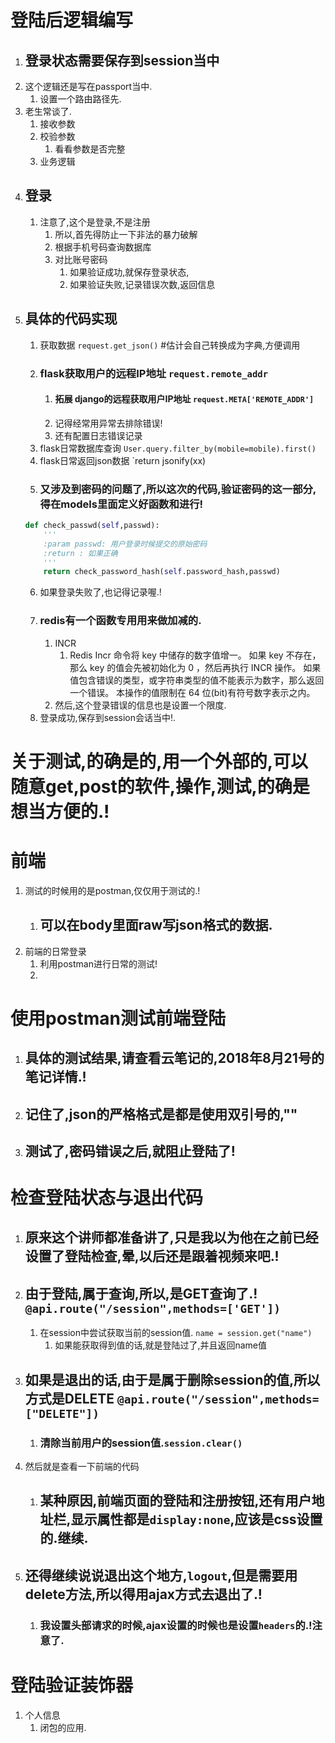 # 登陆后逻辑编写

1. ## 登录状态需要保存到session当中
2. 这个逻辑还是写在passport当中.
    1. 设置一个路由路径先.
3. 老生常谈了.
    1. 接收参数
    2. 校验参数
        1. 看看参数是否完整
    3. 业务逻辑
4. ## 登录
    1. 注意了,这个是登录,不是注册
        1. 所以,首先得防止一下非法的暴力破解
        2. 根据手机号码查询数据库
        3. 对比账号密码
            1. 如果验证成功,就保存登录状态,
            2. 如果验证失败,记录错误次数,返回信息
5. ## 具体的代码实现
    1. 获取数据 `request.get_json()` #估计会自己转换成为字典,方便调用
    2. ### flask获取用户的远程IP地址 `request.remote_addr`
        1. #### 拓展 django的远程获取用户IP地址 `request.META['REMOTE_ADDR']`
        2. 记得经常用异常去排除错误!
        3. 还有配置日志错误记录
    3. flask日常数据库查询 `User.query.filter_by(mobile=mobile).first()`
    4. flask日常返回json数据 `return jsonify(xx)
    5. ### 又涉及到密码的问题了,所以这次的代码,验证密码的这一部分,得在models里面定义好函数和进行!
    ```python
    def check_passwd(self,passwd):
        '''
        :param passwd: 用户登录时候提交的原始密码
        :return : 如果正确
        '''
        return check_password_hash(self.password_hash,passwd)
    ```
    6. 如果登录失败了,也记得记录喔.!
    7. ### redis有一个函数专用用来做加减的.
        1. INCR
            1. Redis Incr 命令将 key 中储存的数字值增一。
                如果 key 不存在，那么 key 的值会先被初始化为 0 ，然后再执行 INCR 操作。
                如果值包含错误的类型，或字符串类型的值不能表示为数字，那么返回一个错误。
                本操作的值限制在 64 位(bit)有符号数字表示之内。
        2. 然后,这个登录错误的信息也是设置一个限度.
    8. 登录成功,保存到session会话当中!.

# 关于测试,的确是的,用一个外部的,可以随意get,post的软件,操作,测试,的确是想当方便的.!

# 前端
1. 测试的时候用的是postman,仅仅用于测试的.!
    1. ## 可以在body里面raw写json格式的数据.
2. 前端的日常登录
    1. 利用postman进行日常的测试!
    2. 

# 使用postman测试前端登陆
1. ## 具体的测试结果,请查看云笔记的,2018年8月21号的笔记详情.!
2. ## 记住了,json的严格格式是都是使用双引号的,""
3. ## 测试了,密码错误之后,就阻止登陆了!

# 检查登陆状态与退出代码
1. ## 原来这个讲师都准备讲了,只是我以为他在之前已经设置了登陆检查,晕,以后还是跟着视频来吧.!
2. ## 由于登陆,属于查询,所以,是GET查询了.! `@api.route("/session",methods=['GET'])`
    1. 在session中尝试获取当前的session值. `name = session.get("name")`
        1. 如果能获取得到值的话,就是登陆过了,并且返回name值
3. ## 如果是退出的话,由于是属于删除session的值,所以方式是DELETE `@api.route("/session",methods=["DELETE"])`
    1. ### 清除当前用户的session值.`session.clear()`
4. 然后就是查看一下前端的代码
    1. ## 某种原因,前端页面的登陆和注册按钮,还有用户地址栏,显示属性都是`display:none`,应该是css设置的.继续.
5. ## 还得继续说说退出这个地方,`logout`,但是需要用delete方法,所以得用ajax方式去退出了.!
    1. ### 我设置头部请求的时候,ajax设置的时候也是设置`headers`的.!注意了.

# 登陆验证装饰器
1. 个人信息
    1. 闭包的应用.
    